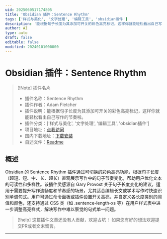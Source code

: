 ```yaml
---
uid: 2025060517174805
title: 'Obsidian 插件：Sentence Rhythm'
tags: ['样式与美化', '文字处理', '编辑工具', 'obsidian插件']
description: '能根据句子长度为其添加可开关的彩色高亮标记，这样你就能轻松看出自己写作的节奏啦。'
author: AI
type: auto
draft: false
editable: false
modified: 20240101000000
---
```


# Obsidian 插件：Sentence Rhythm

> [!Note] 插件名片
> - 插件名称：Sentence Rhythm
> - 插件作者：Adam Fletcher
> - 插件说明：能根据句子长度为其添加可开关的彩色高亮标记，这样你就能轻松看出自己写作的节奏啦。
> - 插件分类：['样式与美化', '文字处理', '编辑工具', 'obsidian插件']
> - 项目地址：[点我访问](https://github.com/adamfletcher/obsidian-sentence-rhythm)
> - 国内下载地址：[下载安装](https://pkmer.cn/products/plugin/pluginMarket/?sentence-rhythm)
> - 自述文件：[Readme](https://ghproxy.net/https://raw.githubusercontent.com/adamfletcher/obsidian-sentence-rhythm/master/README.md)



## 概述

Obsidian 的 Sentence Rhythm 插件通过可切换的彩色高亮功能，根据句子长度（超短、短、中、长、超长）直观展示写作中的句子节奏变化，帮助用户优化文本的可读性和多样性。该插件灵感源自 Gary Provost 关于句子长度变化的建议，适用于需要提升写作流畅度和节奏感的场景，尤其适合编辑长文或学术写作时快速识别单调句式。用户可通过命令面板或插件设置开关高亮，并自定义各长度类别的阈值和颜色，还支持通过 CSS 类（如 .sentence-length-xs 等）在用户样式表中进一步调整高亮样式，解决写作中难以察觉的句式单一问题。


> [!help] 
> 这篇插件文章还没有人贡献，欢迎占坑！
> 如果您有好的想法欢迎提交PR或者文末留言。
> 

---



